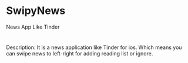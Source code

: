# SwipyNews
News App Like Tinder

#
Description:
It is a news application like Tinder for ios. Which means you can swipe news to left-right for adding reading list or ignore.
